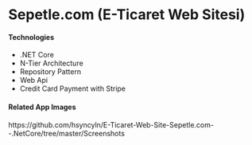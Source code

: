 # Sepetle.com (E-Ticaret Web Sitesi)

<h4>Technologies</h4>

 - .NET Core
 - N-Tier Architecture 
 - Repository Pattern  
 - Web Api
 - Credit Card Payment with Stripe 
 
 <h4>Related App Images </h4>
 https://github.com/hsyncyln/E-Ticaret-Web-Site-Sepetle.com--.NetCore/tree/master/Screenshots
 
